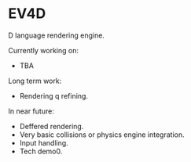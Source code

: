 EV4D
====

D language rendering engine.

Currently working on:
* TBA

Long term work:
* Rendering q refining.

In near future:
* Deffered rendering.
* Very basic collisions or physics engine integration.
* Input handling.
* Tech demo0.
